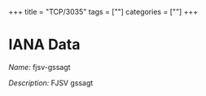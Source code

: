 +++
title = "TCP/3035"
tags = [""]
categories = [""]
+++

# IANA Data

_Name:_ fjsv-gssagt

_Description:_ FJSV gssagt

